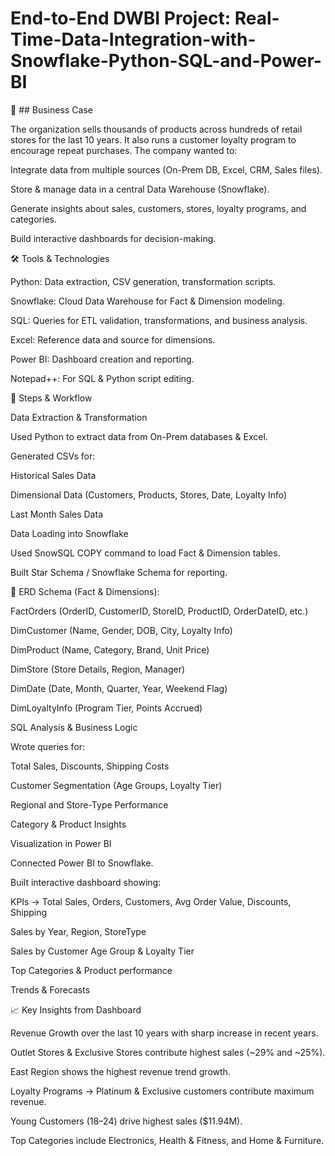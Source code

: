 # End-to-End DWBI Project: Real-Time-Data-Integration-with-Snowflake-Python-SQL-and-Power-BI

🏢 ## Business Case

The organization sells thousands of products across hundreds of retail stores for the last 10 years.
It also runs a customer loyalty program to encourage repeat purchases.
The company wanted to:

Integrate data from multiple sources (On-Prem DB, Excel, CRM, Sales files).

Store & manage data in a central Data Warehouse (Snowflake).

Generate insights about sales, customers, stores, loyalty programs, and categories.

Build interactive dashboards for decision-making.

🛠 Tools & Technologies

Python: Data extraction, CSV generation, transformation scripts.

Snowflake: Cloud Data Warehouse for Fact & Dimension modeling.

SQL: Queries for ETL validation, transformations, and business analysis.

Excel: Reference data and source for dimensions.

Power BI: Dashboard creation and reporting.

Notepad++: For SQL & Python script editing.

🔑 Steps & Workflow

Data Extraction & Transformation

Used Python to extract data from On-Prem databases & Excel.

Generated CSVs for:

Historical Sales Data

Dimensional Data (Customers, Products, Stores, Date, Loyalty Info)

Last Month Sales Data

Data Loading into Snowflake

Used SnowSQL COPY command to load Fact & Dimension tables.

Built Star Schema / Snowflake Schema for reporting.

📌 ERD Schema (Fact & Dimensions):

FactOrders (OrderID, CustomerID, StoreID, ProductID, OrderDateID, etc.)

DimCustomer (Name, Gender, DOB, City, Loyalty Info)

DimProduct (Name, Category, Brand, Unit Price)

DimStore (Store Details, Region, Manager)

DimDate (Date, Month, Quarter, Year, Weekend Flag)

DimLoyaltyInfo (Program Tier, Points Accrued)

SQL Analysis & Business Logic

Wrote queries for:

Total Sales, Discounts, Shipping Costs

Customer Segmentation (Age Groups, Loyalty Tier)

Regional and Store-Type Performance

Category & Product Insights

Visualization in Power BI

Connected Power BI to Snowflake.

Built interactive dashboard showing:

KPIs → Total Sales, Orders, Customers, Avg Order Value, Discounts, Shipping

Sales by Year, Region, StoreType

Sales by Customer Age Group & Loyalty Tier

Top Categories & Product performance

Trends & Forecasts

📈 Key Insights from Dashboard

Revenue Growth over the last 10 years with sharp increase in recent years.

Outlet Stores & Exclusive Stores contribute highest sales (~29% and ~25%).

East Region shows the highest revenue trend growth.

Loyalty Programs → Platinum & Exclusive customers contribute maximum revenue.

Young Customers (18–24) drive highest sales ($11.94M).

Top Categories include Electronics, Health & Fitness, and Home & Furniture.
